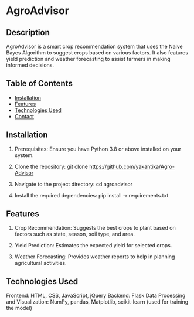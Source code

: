 # AgroAdvisor

## Description
AgroAdvisor is a smart crop recommendation system that uses the Naive Bayes Algorithm to suggest crops based on various factors. It also features yield prediction and weather forecasting to assist farmers in making informed decisions.

## Table of Contents
- [Installation](#installation)
- [Features](#features)
- [Technologies Used](#technologies-used)
- [Contact](#contact)

## Installation
1. Prerequisites:
    Ensure you have Python 3.8 or above installed on your system.

2. Clone the repository:
    git clone https://github.com/yakantika/Agro-Advisor

3. Navigate to the project directory:
    cd agroadvisor

4. Install the required dependencies:
    pip install -r requirements.txt

## Features
1. Crop Recommendation:
    Suggests the best crops to plant based on factors such as state, season, soil type, and area.

2. Yield Prediction:
    Estimates the expected yield for selected crops.
    
3. Weather Forecasting:
    Provides weather reports to help in planning agricultural activities.

## Technologies Used
Frontend: HTML, CSS, JavaScript, jQuery
Backend: Flask
Data Processing and Visualization: NumPy, pandas, Matplotlib, scikit-learn (used for training the model)

